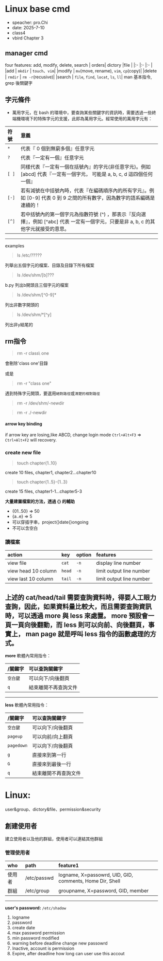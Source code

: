 # Linux base cmd
- speacher: pro.Chi
- date: 2025-7-10
- class4
- vbird Chapter 3

## manager cmd
four features: add, modify, delete, search
| orders| dictory   |file       |
|:-     |:-         |:-         |
|add    | `mkdir`   | `touch`、`vim`|
|modify | `mv`(move, rename), `vim`, `cp`(copy)|
|delete | `rmdir`   | `rm -r`(recusive)|
|search | `file`, `find`, `locat`, `ls`, `ll`|
man 基本指令, grep 後關鍵字

## 字元條件
- 萬用字元，在 bash 的環境中，要查詢某些關鍵字的資訊時，需要透過一些終端機環境下的特殊字元的支援，此即為萬用字元。經常使用的萬用字元有：

|符號   |意義|
|:------|:--|
|`*`    |	代表『 0 個到無窮多個』任意字元|
|`?`    |	代表『一定有一個』任意字元|
|`[ ]`  |	同樣代表『一定有一個在括號內』的字元(非任意字元)。例如 [abcd] 代表『一定有一個字元， 可能是 a, b, c, d 這四個任何一個』|
|`[-]`  |	若有減號在中括號內時，代表『在編碼順序內的所有字元』。例如 [0-9] 代表 0 到 9 之間的所有數字，因為數字的語系編碼是連續的！|
|`[^]`  |	若中括號內的第一個字元為指數符號 (^) ，那表示『反向選擇』，例如 [^abc] 代表 一定有一個字元，只要是非 a, b, c 的其他字元就接受的意思。|
---
examples
> ls /etc/?????

列舉出五個字元的檔案、目錄及目錄下所有檔案

>ls /dev/shm/[b]???

b.py 列出b開頭且三個字元的檔案

>ls /dev/shm/[^0-9]*

列出非數字開頭的

>ls /dev/shm/*[^y]

列出非y結尾的

## rm指令
>rm -r class\ one

會刪除'class one'目錄

或是
>rm -r "class one"

遇到特殊字元開頭，要選用`絕對路徑`或`清楚的相對路徑`
>rm -r /dev/shm/-newdir

> rm -r ./-newdir


#### arrow key binding
if arrow key are losing,like ABCD, change login mode `Ctrl+Alt+F3` => `Ctrl+Alt+F2` will recovery. 


### create new file 
>touch chapter{1..10}

create 10 files, chapter1, chapter2...chapter10

>touch chapter{1..5}-{1..3}

create 15 files, chapter1-1...chapter5-3

**大量建置檔案的方法，透過 {} 的輔助**
* {01..50} => 50
* {a..e} => 5
* 可以穿插字串，project{}date{}ongoing
* 不可以含空白

### 讀檔案
|action     |key    |option |features   |
|:----------|:--    |:-     |:-         |
|view file  |`cat`   |`-n`   |display line number|
|view head 10 column|`head` |`-n`|limit output line number|
|view last 10 column|`tail` |`-n`|limit output line number|


####
上述的 cat/head/tail 需要查詢資料時，得要人工眼力查詢，因此，如果資料量比較大，而且需要查詢資訊時，可以透過 more 與 less 來處置。 more 預設會一頁一頁向後翻動，而 less 則可以向前、向後翻頁，事實上， man page 就是呼叫 less 指令的函數處理的方式。
---
**more** 軟體內常用指令：

|/關鍵字|可以查詢關鍵字|
|:-     |:-             |
|`空白鍵`|可以向下/向後翻頁|
|`q`|結束離開不再查詢文件|
---

**less** 軟體內常用指令：

|/關鍵字    |可以查詢關鍵字|
|:-         |:-             |
|`空白鍵`   |可以向下/向後翻頁|
|`pageup`   |可以向前/向上翻頁|
|`pagedown` |可以向下/向後翻頁|
|`g`        |直接來到第一行|
|`G`        |直接來到最後一行|
|`q`        |結束離開不再查詢文件|



# Linux:
user&group、dictory&file、permission&security
## 創建使用者
建立使用者以及他的群組，使用者可以連結其他群組
### 管理使用者
|who|path|feature1|
|:-|:-|:-|
|使用者| /etc/passwd| logname, X=passowrd, UID, GID, comments, Home Dir, Shell
|群組| /etc/group|groupname, X=password, GID, member
---
**user's password:** `/etc/shadow`
1. logname
2. password
3. create date
4. max password permission
5. min password modified
6. warning before deadline change new passowrd
7. Inactive, account is permission
8. Expire, after deadline how long can user use this accout 


 